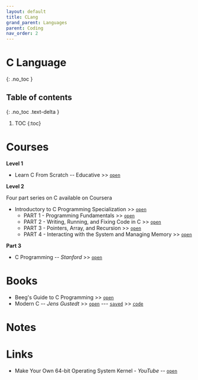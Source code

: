 ```yaml
---
layout: default
title: CLang
grand_parent: Languages
parent: Coding
nav_order: 2
---
```


# C Language
{: .no_toc }

## Table of contents
{: .no_toc .text-delta }

1. TOC
{:toc}

# Courses

__Level 1__

- Learn C From Scratch -- Educative >> [`open`](https://www.educative.io/courses/learn-c-from-scratch/m280XNlPOkn)

__Level 2__

Four part series on C available on Coursera

- Introductory to C Programming Specialization >> [`open`](https://www.coursera.org/specializations/c-programming)
	- PART 1 - Programming Fundamentals >> [`open`](https://www.coursera.org/learn/programming-fundamentals?specialization=c-programming)
	- PART 2 - Writing, Running, and Fixing Code in C >> [`open`](https://www.coursera.org/learn/writing-running-fixing-code?specialization=c-programming)
	- PART 3 - Pointers, Array, and Recursion >> [`open`](https://www.coursera.org/learn/pointers-arrays-recursion?specialization=c-programming)
	- PART 4 - Interacting with the System and Managing Memory >> [`open`](https://www.coursera.org/learn/interacting-system-managing-memory?specialization=c-programming)

__Part 3__

- C Programming -- *Stanford* >> [`open`](https://www.youtube.com/watch?v=Ps8jOj7diA0&list=PLjn3WmBeabPOUzxcCkzk4jYMGRZMZ6ylF)

# Books

- Beeg's Guide to C Programming >> [`open`](https://beej.us/guide/bgc/html//index.html)
- Modern C -- *Jens Gustedt* >> [`open`](https://modernc.gforge.inria.fr/) --- [`saved`](file:///media/rishi/d057170c-fade-44e6-a98a-5028064c1c84/Computer%20Science/Language/C/ModernC.pdf) >> [`code`](https://gforge.inria.fr/frs/?group_id=6881)

# Notes

# Links

- Make Your Own 64-bit Operating System Kernel - *YouTube* -- [`open`](https://www.youtube.com/watch?v=FkrpUaGThTQ&list=PLZQftyCk7_SeZRitx5MjBKzTtvk0pHMtp)
